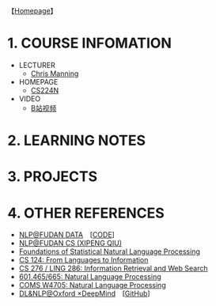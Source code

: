【[Homepage](https://simplelp.github.io/)】          

# 1. COURSE INFOMATION
- LECTURER
	- [Chris Manning](https://nlp.stanford.edu/~manning/)
- HOMEPAGE
	- [CS224N](http://web.stanford.edu/class/cs224n/index.html)
- VIDEO
	- [B站视频](https://www.bilibili.com/video/av46216519/)

# 2. LEARNING NOTES

# 3. PROJECTS


# 4. OTHER REFERENCES
- [NLP@FUDAN DATA](http://www.sdspeople.fudan.edu.cn/zywei/DATA130006/index.html)&emsp;[[CODE](https://github.com/Rshcaroline/FDU-Natural-Language-Processing)]
- [NLP@FUDAN CS (XIPENG QIU)](https://textprocessing.github.io/)
- [Foundations of Statistical Natural Language Processing](https://nlp.stanford.edu/fsnlp/)
- [CS 124: From Languages to Information](https://web.stanford.edu/class/cs124/)
- [CS 276 / LING 286: Information Retrieval and Web Search](http://web.stanford.edu/class/cs276/)
- [601.465/665: Natural Language Processing](https://www.cs.jhu.edu/~jason/465/)
- [COMS W4705: Natural Language Processing](http://www.cs.columbia.edu/~mcollins/cs4705-spring2019/)
- [DL&NLP@Oxford ×DeepMind](https://edu.aliyun.com/course/844?utm_content=m_44346)&emsp;[[GitHub](https://github.com/oxford-cs-deepnlp-2017/lectures)]
